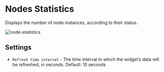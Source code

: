 # Nodes Statistics
Displays the number of node instances, according to their status. 

![node-statistics]( /images/ui/widgets/node-statistics.png )


## Settings

* `Refresh time interval` - The time interval in which the widget’s data will be refreshed, in seconds. Default: 10 seconds
